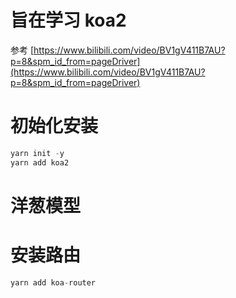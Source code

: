 # 旨在学习 koa2

参考 [https://www.bilibili.com/video/BV1gV411B7AU?p=8&spm_id_from=pageDriver](https://www.bilibili.com/video/BV1gV411B7AU?p=8&spm_id_from=pageDriver)

# 初始化安装

```js
yarn init -y
yarn add koa2
```

# 洋葱模型

# 安装路由

```js
yarn add koa-router
```
